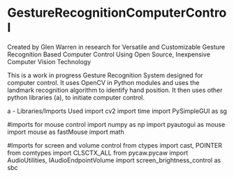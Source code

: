 # GestureRecognitionComputerControl

Created by Glen Warren in research for Versatile and Customizable Gesture Recognition Based Computer Control Using Open Source, Inexpensive Computer Vision Technology

This is a work in progress Gesture Recognition System designed for computer control. It uses OpenCV in Python modules and uses the landmark recognition algorithm to identify hand position. It then uses other python libraries (a), to initiate computer control.


a - Libraries/Imports Used
import cv2
import time
import PySimpleGUI as sg

#imports for mouse control
import numpy as np
import pyautogui as mouse
import mouse as fastMouse
import math

#Imports for screen and volume control
from ctypes import cast, POINTER
from comtypes import CLSCTX_ALL
from pycaw.pycaw import AudioUtilities, IAudioEndpointVolume
import screen_brightness_control as sbc
